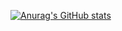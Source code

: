 [![Anurag's GitHub stats](https://github-readme-stats.vercel.app/api?username=Minasmins)](https://github.com/anuraghazra/github-readme-stats)
